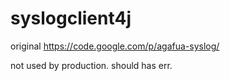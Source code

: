 # syslogclient4j

original https://code.google.com/p/agafua-syslog/

not used by production.
should has err.
